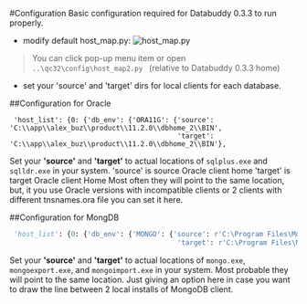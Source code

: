 #Configuration
Basic configuration required for Databuddy 0.3.3 to run properly.
- modify default host_map.py: ![host_map.py](https://raw.githubusercontent.com/data-buddy/DataBuddy/master/screenshots/edit_hostmap.png "Edit host_map.py")

> You can click pop-up menu item or open `..\qc32\config\host_map2.py ` (relative to Databuddy 0.3.3 home)

- set your 'source' and 'target' dirs for local clients for each database.

##Configuration for Oracle
```
 'host_list': {0: {'db_env': {'ORA11G': {'source': 'C:\\app\\alex_buz\\product\\11.2.0\\dbhome_2\\BIN',
                                         'target': 'C:\\app\\alex_buz\\product\\11.2.0\\dbhome_2\\BIN'},
```
Set your __'source'__ and __'target'__ to actual locations of `sqlplus.exe` and `sqlldr.exe` in your system.
'source' is source Oracle client home
'target' is target Oracle client Home
Most often they will point to the same location, but, it you use Oracle versions with incompatible clients or 2 clients with different tnsnames.ora file you can set it here.

##Configuration for MongDB
```python
 'host_list': {0: {'db_env': {'MONGO': {'source': r'C:\Program Files\MongoDB\Server\3.0\bin',
                                         'target': r'C:\Program Files\MongoDB\Server\3.0\bin'},
```
Set your __'source'__ and __'target'__ to actual locations of `mongo.exe`, `mongoexport.exe`, and `mongoimport.exe` in your system.
Most probable they will point to the same location. Just giving an option here in case you want to draw the line between 2 local installs of MongoDB client.



